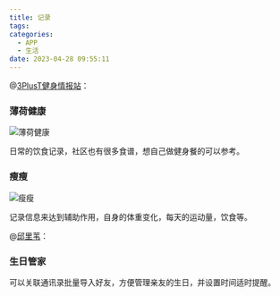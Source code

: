 ```yaml
---
title: 记录
tags:
categories:
  - APP
  - 生活
date: 2023-04-28 09:55:11
---
```


@[3PlusT健身情报站](https://zhuanlan.zhihu.com/p/131328700)：

### 薄荷健康

![薄荷健康](https://pic4.zhimg.com/v2-52ab1a7b01a7a6e3d405b4664ec97847_r.jpg)

日常的饮食记录，社区也有很多食谱，想自己做健身餐的可以参考。<!--more-->

### 瘦瘦

![瘦瘦](https://pic4.zhimg.com/v2-08136e3b3fddf563d1eab546929ce44f_r.jpg)

记录信息来达到辅助作用，自身的体重变化，每天的运动量，饮食等。

@[邱里苇](https://www.zhihu.com/question/20158359/answer/45678814)：

### 生日管家

可以关联通讯录批量导入好友，方便管理亲友的生日，并设置时间适时提醒。
